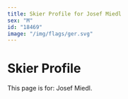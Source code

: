 ```yaml
---
title: Skier Profile for Josef Miedl
sex: "M"
id: "18469"
image: "/img/flags/ger.svg" 
---
```


# Skier Profile

This page is for: Josef Miedl.
    